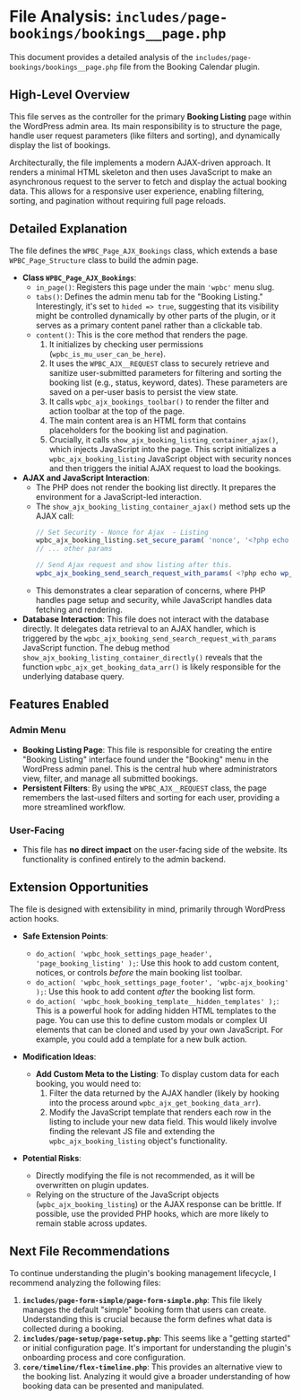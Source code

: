 # File Analysis: `includes/page-bookings/bookings__page.php`

This document provides a detailed analysis of the `includes/page-bookings/bookings__page.php` file from the Booking Calendar plugin.

## High-Level Overview

This file serves as the controller for the primary **Booking Listing** page within the WordPress admin area. Its main responsibility is to structure the page, handle user request parameters (like filters and sorting), and dynamically display the list of bookings.

Architecturally, the file implements a modern AJAX-driven approach. It renders a minimal HTML skeleton and then uses JavaScript to make an asynchronous request to the server to fetch and display the actual booking data. This allows for a responsive user experience, enabling filtering, sorting, and pagination without requiring full page reloads.

## Detailed Explanation

The file defines the `WPBC_Page_AJX_Bookings` class, which extends a base `WPBC_Page_Structure` class to build the admin page.

-   **Class `WPBC_Page_AJX_Bookings`**:
    -   `in_page()`: Registers this page under the main `'wpbc'` menu slug.
    -   `tabs()`: Defines the admin menu tab for the "Booking Listing." Interestingly, it's set to `hided => true`, suggesting that its visibility might be controlled dynamically by other parts of the plugin, or it serves as a primary content panel rather than a clickable tab.
    -   `content()`: This is the core method that renders the page.
        1.  It initializes by checking user permissions (`wpbc_is_mu_user_can_be_here`).
        2.  It uses the `WPBC_AJX__REQUEST` class to securely retrieve and sanitize user-submitted parameters for filtering and sorting the booking list (e.g., status, keyword, dates). These parameters are saved on a per-user basis to persist the view state.
        3.  It calls `wpbc_ajx_bookings_toolbar()` to render the filter and action toolbar at the top of the page.
        4.  The main content area is an HTML form that contains placeholders for the booking list and pagination.
        5.  Crucially, it calls `show_ajx_booking_listing_container_ajax()`, which injects JavaScript into the page. This script initializes a `wpbc_ajx_booking_listing` JavaScript object with security nonces and then triggers the initial AJAX request to load the bookings.
-   **AJAX and JavaScript Interaction**:
    -   The PHP does not render the booking list directly. It prepares the environment for a JavaScript-led interaction.
    -   The `show_ajx_booking_listing_container_ajax()` method sets up the AJAX call:
        ```javascript
        // Set Security - Nonce for Ajax  - Listing
        wpbc_ajx_booking_listing.set_secure_param( 'nonce', '<?php echo esc_attr( wp_create_nonce( 'wpbc_ajx_booking_listing_ajx' . '_wpbcnonce' ) ); ?>' );
        // ... other params
        
        // Send Ajax request and show listing after this.
        wpbc_ajx_booking_send_search_request_with_params( <?php echo wp_json_encode( $escaped_search_request_params ); ?> );
        ```
    -   This demonstrates a clear separation of concerns, where PHP handles page setup and security, while JavaScript handles data fetching and rendering.
-   **Database Interaction**: This file does not interact with the database directly. It delegates data retrieval to an AJAX handler, which is triggered by the `wpbc_ajx_booking_send_search_request_with_params` JavaScript function. The debug method `show_ajx_booking_listing_container_directly()` reveals that the function `wpbc_ajx_get_booking_data_arr()` is likely responsible for the underlying database query.

## Features Enabled

### Admin Menu

-   **Booking Listing Page**: This file is responsible for creating the entire "Booking Listing" interface found under the "Booking" menu in the WordPress admin panel. This is the central hub where administrators view, filter, and manage all submitted bookings.
-   **Persistent Filters**: By using the `WPBC_AJX__REQUEST` class, the page remembers the last-used filters and sorting for each user, providing a more streamlined workflow.

### User-Facing

-   This file has **no direct impact** on the user-facing side of the website. Its functionality is confined entirely to the admin backend.

## Extension Opportunities

The file is designed with extensibility in mind, primarily through WordPress action hooks.

-   **Safe Extension Points**:
    -   `do_action( 'wpbc_hook_settings_page_header', 'page_booking_listing' );`: Use this hook to add custom content, notices, or controls *before* the main booking list toolbar.
    -   `do_action( 'wpbc_hook_settings_page_footer', 'wpbc-ajx_booking' );`: Use this hook to add content *after* the booking list form.
    -   `do_action( 'wpbc_hook_booking_template__hidden_templates' );`: This is a powerful hook for adding hidden HTML templates to the page. You can use this to define custom modals or complex UI elements that can be cloned and used by your own JavaScript. For example, you could add a template for a new bulk action.

-   **Modification Ideas**:
    -   **Add Custom Meta to the Listing**: To display custom data for each booking, you would need to:
        1.  Filter the data returned by the AJAX handler (likely by hooking into the process around `wpbc_ajx_get_booking_data_arr`).
        2.  Modify the JavaScript template that renders each row in the listing to include your new data field. This would likely involve finding the relevant JS file and extending the `wpbc_ajx_booking_listing` object's functionality.
-   **Potential Risks**:
    -   Directly modifying the file is not recommended, as it will be overwritten on plugin updates.
    -   Relying on the structure of the JavaScript objects (`wpbc_ajx_booking_listing`) or the AJAX response can be brittle. If possible, use the provided PHP hooks, which are more likely to remain stable across updates.

## Next File Recommendations

To continue understanding the plugin's booking management lifecycle, I recommend analyzing the following files:

1.  **`includes/page-form-simple/page-form-simple.php`**: This file likely manages the default "simple" booking form that users can create. Understanding this is crucial because the form defines what data is collected during a booking.
2.  **`includes/page-setup/page-setup.php`**: This seems like a "getting started" or initial configuration page. It's important for understanding the plugin's onboarding process and core configuration.
3.  **`core/timeline/flex-timeline.php`**: This provides an alternative view to the booking list. Analyzing it would give a broader understanding of how booking data can be presented and manipulated.
